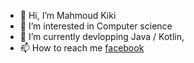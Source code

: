 - 👋 Hi, I’m Mahmoud Kiki
- 👀 I’m interested in Computer science
- 🌱 I’m currently devlopping Java / Kotlin, 
- 📫 How to reach me [facebook](https://www.facebook.com/mahmoud.kiki.0/)

<!---
CU1KNIGHT/CU1KNIGHT is a ✨ special ✨ repository because its `README.md` (this file) appears on your GitHub profile.
You can click the Preview link to take a look at your changes.
--->
